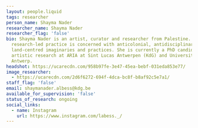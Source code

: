 ```yaml
---
layout: people.liquid
tags: researcher
person_name: Shayma Nader
researcher_name: Shayma Nader
researcher_flag: 'false'
bio: Shayma Nader is an artist, curator and researcher from Palestine. Her
  research-led practice is concerned with anticolonial, antidisciplinary and
  land-centred imaginaries and practices. She is currently a PhD candidate in
  artistic research at ARIA at Sint Lucas Antwerpen (KdG) and University of
  Antwerp.
headshot: https://ucarecdn.com/958b97fe-3e47-45ea-bebf-031eda853e77/
image_researcher:
  - https://ucarecdn.com/2d6f6272-694f-4dca-bc8f-b8af92c5e7a1/
staff_flag: 'false'
email: shaymanader.albess@kdg.be
available_for_supervision: 'false'
status_of_research: ongoing
social_links:
  - name: Instagram
    url: https://www.instagram.com/labess._/
---
```

